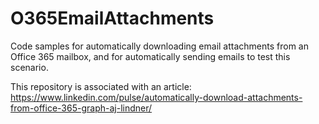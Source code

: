 # O365EmailAttachments
Code samples for automatically downloading email attachments from an Office 365 mailbox, and for automatically sending emails to test this scenario.

This repository is associated with an article:
https://www.linkedin.com/pulse/automatically-download-attachments-from-office-365-graph-aj-lindner/

